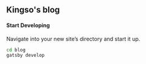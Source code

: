 ## Kingso's blog

#### Start Developing

Navigate into your new site’s directory and start it up.

```sh
cd blog
gatsby develop
```